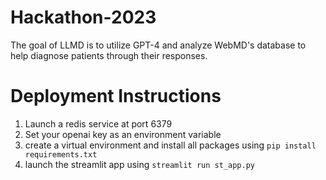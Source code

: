 # Hackathon-2023

The goal of LLMD is to utilize GPT-4 and analyze WebMD's database to help diagnose patients through their responses.

# Deployment Instructions

1. Launch a redis service at port 6379
2. Set your openai key as an environment variable
3. create a virtual environment and install all packages using `pip install requirements.txt`
4. launch the streamlit app using `streamlit run st_app.py`
